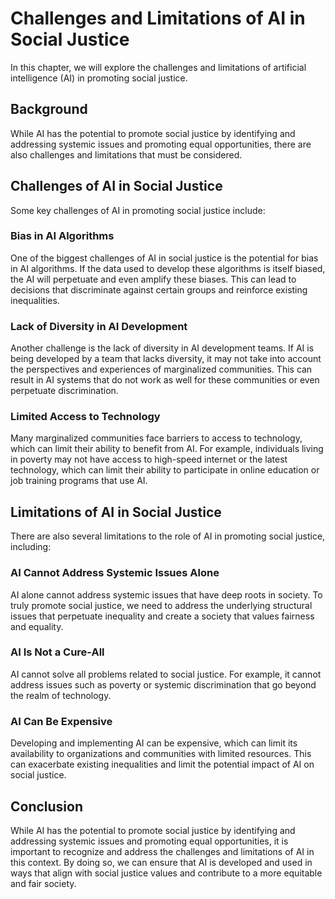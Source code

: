 Challenges and Limitations of AI in Social Justice
===========================================================================================

In this chapter, we will explore the challenges and limitations of artificial intelligence (AI) in promoting social justice.

Background
----------

While AI has the potential to promote social justice by identifying and addressing systemic issues and promoting equal opportunities, there are also challenges and limitations that must be considered.

Challenges of AI in Social Justice
----------------------------------

Some key challenges of AI in promoting social justice include:

### Bias in AI Algorithms

One of the biggest challenges of AI in social justice is the potential for bias in AI algorithms. If the data used to develop these algorithms is itself biased, the AI will perpetuate and even amplify these biases. This can lead to decisions that discriminate against certain groups and reinforce existing inequalities.

### Lack of Diversity in AI Development

Another challenge is the lack of diversity in AI development teams. If AI is being developed by a team that lacks diversity, it may not take into account the perspectives and experiences of marginalized communities. This can result in AI systems that do not work as well for these communities or even perpetuate discrimination.

### Limited Access to Technology

Many marginalized communities face barriers to access to technology, which can limit their ability to benefit from AI. For example, individuals living in poverty may not have access to high-speed internet or the latest technology, which can limit their ability to participate in online education or job training programs that use AI.

Limitations of AI in Social Justice
-----------------------------------

There are also several limitations to the role of AI in promoting social justice, including:

### AI Cannot Address Systemic Issues Alone

AI alone cannot address systemic issues that have deep roots in society. To truly promote social justice, we need to address the underlying structural issues that perpetuate inequality and create a society that values fairness and equality.

### AI Is Not a Cure-All

AI cannot solve all problems related to social justice. For example, it cannot address issues such as poverty or systemic discrimination that go beyond the realm of technology.

### AI Can Be Expensive

Developing and implementing AI can be expensive, which can limit its availability to organizations and communities with limited resources. This can exacerbate existing inequalities and limit the potential impact of AI on social justice.

Conclusion
----------

While AI has the potential to promote social justice by identifying and addressing systemic issues and promoting equal opportunities, it is important to recognize and address the challenges and limitations of AI in this context. By doing so, we can ensure that AI is developed and used in ways that align with social justice values and contribute to a more equitable and fair society.
